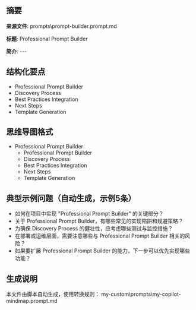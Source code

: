## 摘要

**来源文件**: prompts\prompt-builder.prompt.md

**标题**: Professional Prompt Builder

**简介**: ---

## 结构化要点

- Professional Prompt Builder
- Discovery Process
- Best Practices Integration
- Next Steps
- Template Generation

## 思维导图格式

- Professional Prompt Builder
  - Professional Prompt Builder
  - Discovery Process
  - Best Practices Integration
  - Next Steps
  - Template Generation

## 典型示例问题（自动生成，示例5条）

- 如何在项目中实现 "Professional Prompt Builder" 的关键部分？
- 关于 Professional Prompt Builder，有哪些常见的实现陷阱和规避策略？
- 为确保 Discovery Process 的健壮性，应考虑哪些测试与监控措施？
- 在部署或运维层面，需要注意哪些与 Professional Prompt Builder 相关的风险？
- 如果要扩展 Professional Prompt Builder 的能力，下一步可以优先实现哪些功能？

## 生成说明

本文件由脚本自动生成，使用转换规则： my-custom\prompts\my-copilot-mindmap.prompt.md
